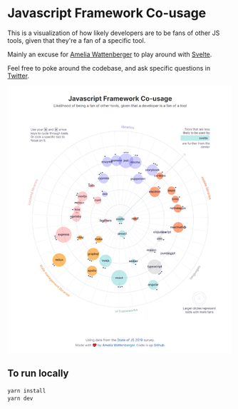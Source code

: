 # Javascript Framework Co-usage

This is a visualization of how likely developers are to be fans of other JS tools, given that they're a fan of a specific tool.

Mainly an excuse for [Amelia Wattenberger](http://wattenberger.com) to play around with [Svelte](https://svelte.dev/).

Feel free to poke around the codebase, and ask specific questions in [Twitter](http://twitter.com/wattenberger).

![screenshot of app](./public/screenshot.png)

## To run locally

```bash
yarn install
yarn dev
```